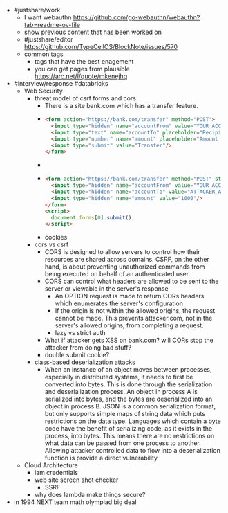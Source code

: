 - #justshare/work
	- I want webauthn https://github.com/go-webauthn/webauthn?tab=readme-ov-file
	- show previous content that has been worked on
	- #justshare/editor https://github.com/TypeCellOS/BlockNote/issues/570
	- common tags
		- tags that have the best enagement
		- you can get pages from plausible https://arc.net/l/quote/mkenejhq
- #interview/response #databricks
	- Web Security
		- threat model of csrf forms and cors
			- There is a site bank.com which has a transfer feature.
			- ```html
			  <form action="https://bank.com/transfer" method="POST">
			    <input type="hidden" name="accountFrom" value="YOUR_ACCOUNT_NUMBER"/>
			    <input type="text" name="accountTo" placeholder="Recipient's account number"/>
			    <input type="number" name="amount" placeholder="Amount to transfer"/>
			    <input type="submit" value="Transfer"/>
			  </form>
			  ```
			-
			- ```html
			  <form action="https://bank.com/transfer" method="POST" style="display:none;">
			    <input type="hidden" name="accountFrom" value="YOUR_ACCOUNT_NUMBER"/>
			    <input type="hidden" name="accountTo" value="ATTACKER_ACCOUNT_NUMBER"/>
			    <input type="hidden" name="amount" value="1000"/>
			  </form>
			  <script>
			    document.forms[0].submit();
			  </script>
			  ```
			- cookies
		- cors vs csrf
			- CORS is designed to allow servers to control how their resources are shared across domains. CSRF, on the other hand, is about preventing unauthorized commands from being executed on behalf of an authenticated user.
			- CORS can control what headers are allowed to be sent to the server or viewable in the server's response
				- An OPTION request is made to return CORs headers which enumerates the server's configuration
				- If the origin is not within the allowed origins, the request cannot be made. This prevents attacker.com, not in the server's allowed origins, from completing a request.
				- lazy vs strict auth
			- What if attacker gets XSS on bank.com? will CORs stop the attacker from doing bad stuff?
			- double submit cookie?
		- class-based deserialization attacks
			- When an instance of an object moves between processes, especially in distributed systems, it needs to first be converted into bytes. This is done through the serialization and deserialization process. An object in process A is serialized into bytes, and the bytes are deserialized into an object in process B. JSON is a common serialization format, but only supports simple maps of string data which puts restrictions on the data type. Languages which contain a byte code have the benefit of serializing code, as it exists in the process, into bytes. This means there are no restrictions on what data can be passed from one process to another. Allowing attacker controlled data to flow into a deserialization function is  provide a direct vulnerability
	- Cloud Architecture
		- iam credentials
		- web site screen shot checker
			- SSRF
		- why does lambda make things secure?
- in 1994 NEXT team math olympiad big deal